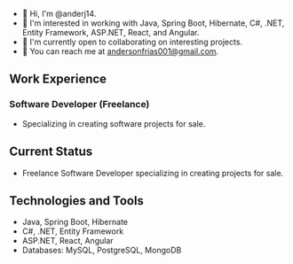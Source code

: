 - 👋 Hi, I'm @anderj14.
- 👀 I'm interested in working with Java, Spring Boot, Hibernate, C#, .NET, Entity Framework, ASP.NET, React, and Angular.
- 💼 I'm currently open to collaborating on interesting projects.
- 📧 You can reach me at [andersonfrias001@gmail.com](mailto:andersonfrias001@gmail.com).

## Work Experience

### Software Developer (Freelance)

- Specializing in creating software projects for sale.

## Current Status

- Freelance Software Developer specializing in creating projects for sale.

## Technologies and Tools

- Java, Spring Boot, Hibernate
- C#, .NET, Entity Framework
- ASP.NET, React, Angular
- Databases: MySQL, PostgreSQL, MongoDB
